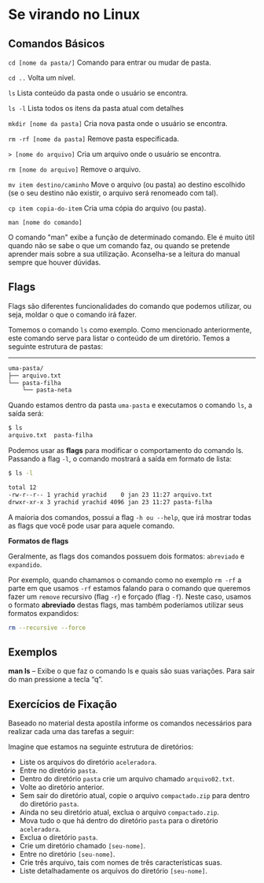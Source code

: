 # Se virando no Linux

## Comandos Básicos

`cd [nome da pasta/]` Comando para entrar ou mudar de pasta.

`cd ..` Volta um nível.

`ls` Lista conteúdo da pasta onde o usuário se encontra.

`ls -l` Lista todos os itens da pasta atual com detalhes

`mkdir [nome da pasta]` Cria nova pasta onde o usuário se encontra.

`rm -rf [nome da pasta]` Remove pasta especificada.

`> [nome do arquivo]` Cria um arquivo onde o usuário se encontra.

`rm [nome do arquivo]` Remove o arquivo.

`mv item destino/caminho` Move o arquivo \(ou pasta\) ao destino escolhido \(se o seu destino não existir, o arquivo será renomeado com tal\).

`cp item copia-do-item` Cria uma cópia do arquivo \(ou pasta\).

`man [nome do comando]`

O comando "man" exibe a função de determinado comando. Ele é muito útil quando não se sabe o que um comando faz, ou quando se pretende aprender mais sobre a sua utilização. Aconselha-se a leitura do manual sempre que houver dúvidas.

## Flags

Flags são diferentes funcionalidades do comando que podemos utilizar, ou seja, moldar o que o comando irá fazer.

Tomemos o comando `ls` como exemplo. Como mencionado anteriormente, este comando serve para listar o conteúdo de um diretório. Temos a seguinte estrutura de pastas:

---

```bash
uma-pasta/
├── arquivo.txt
└── pasta-filha
    └── pasta-neta
```

Quando estamos dentro da pasta `uma-pasta` e executamos o comando `ls`, a saída será:

```bash
$ ls
arquivo.txt  pasta-filha
```

Podemos usar as **flags** para modificar o comportamento do comando ls. Passando a flag `-l`, o comando mostrará a saída em formato de lista:

```bash
$ ls -l

total 12
-rw-r--r-- 1 yrachid yrachid    0 jan 23 11:27 arquivo.txt
drwxr-xr-x 3 yrachid yrachid 4096 jan 23 11:27 pasta-filha
```

A maioria dos comandos, possui a flag `-h ou --help`, que irá mostrar todas as flags que você pode usar para aquele comando.

**Formatos de flags**

Geralmente, as flags dos comandos possuem dois formatos: `abreviado` e `expandido`.

Por exemplo, quando chamamos o comando como no exemplo `rm -rf` a parte em que usamos `-rf` estamos falando para o comando que queremos fazer um `remove` recursivo \(flag `-r`\) e forçado \(flag `-f`\). Neste caso, usamos o formato **abreviado** destas flags, mas também poderíamos utilizar seus formatos expandidos:

```bash
rm --recursive --force
```

## Exemplos

**man ls** – Exibe o que faz o comando ls e quais são suas variações. Para sair do man pressione a tecla “q”.

## Exercícios de Fixação

Baseado no material desta apostila informe os comandos necessários para realizar cada uma das tarefas a seguir:

Imagine que estamos na seguinte estrutura de diretórios:

  * Liste os arquivos do diretório `aceleradora`.
  * Entre no diretório `pasta`.
  * Dentro do diretório `pasta` crie um arquivo chamado `arquivo02.txt`.
  * Volte ao diretório anterior.
  * Sem sair do diretório atual, copie o arquivo `compactado.zip` para dentro do diretório `pasta`.
  * Ainda no seu diretório atual, exclua o arquivo `compactado.zip`.
  * Mova tudo o que há dentro do diretório `pasta` para o diretório `aceleradora`.
  * Exclua o diretório `pasta`.
  * Crie um diretório chamado `[seu-nome]`.
  * Entre no diretório `[seu-nome]`.
  * Crie três arquivo, tais com nomes de três características suas.
  * Liste detalhadamente os arquivos do diretório `[seu-nome]`.

